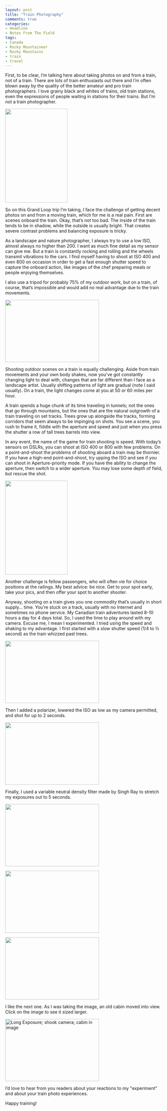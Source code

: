 ```yaml
---
layout: post
title: "Train Photography"
comments: true
categories:
- Headline
- Notes From The Field
tags:
- Canada
- Rocky Mountaineer
- Rocky Mountains
- train
- travel
---
```

First, to be clear, I’m talking here about taking photos on and from a train, not of a train. There are lots of train enthusiasts out there and I’m often blown away by the quality of the better amateur and pro train photographers. I love grainy black and whites of trains, old train stations, even the expressions of people waiting in stations for their trains. But I’m not a train photographer.

<a href="http://blog.lesterpickerphoto.com/wp-content/uploads/2010/08/CanadianRockiesLoop2010-ViaRail-Jasper-PrinceRupert-22010-08-11.jpg"><img class="size-medium wp-image-483" title="CanadianRockiesLoop2010-ViaRail-Jasper-PrinceRupert 22010-08-11" src="http://blog.lesterpickerphoto.com/wp-content/uploads/2010/08/CanadianRockiesLoop2010-ViaRail-Jasper-PrinceRupert-22010-08-11-199x300.jpg" alt="" width="199" height="300"></a>

So on this Grand Loop trip I’m taking, I face the challenge of getting decent photos on and from a moving train, which for me is a real pain. First are scenes onboard the train. Okay, that’s not too bad. The inside of the train tends to be in shadow, while the outside is usually bright. That creates severe contrast problems and balancing exposure is tricky.

As a landscape and nature photographer, I always try to use a low ISO, almost always no higher than 200. I want as much fine detail as my sensor can give me. But a train is constantly rocking and rolling and the wheels transmit vibrations to the cars. I find myself having to shoot at ISO 400 and even 800 on occasion in order to get a fast enough shutter speed to capture the onboard action, like images of the chef preparing meals or people enjoying themselves.

I also use a tripod for probably 75% of my outdoor work, but on a train, of course, that’s impossible and would add no real advantage due to the train movements.

<a href="http://blog.lesterpickerphoto.com/wp-content/uploads/2010/08/CanadianRockiesLoop2010-ViaRail-Jasper-PrinceRupert-32010-08-11.jpg"><img class="size-medium wp-image-485" title="CanadianRockiesLoop2010-ViaRail-Jasper-PrinceRupert 32010-08-11" src="http://blog.lesterpickerphoto.com/wp-content/uploads/2010/08/CanadianRockiesLoop2010-ViaRail-Jasper-PrinceRupert-32010-08-11-300x199.jpg" alt="" width="300" height="199"></a>

Shooting outdoor scenes on a train is equally challenging. Aside from train movements and your own body shakes, now you’ve got constantly changing light to deal with, changes that are far different than I face as a landscape artist. Usually shifting patterns of light are gradual (note I said usually). On a train, the light changes come at you at 50 or 60 miles per hour.

A train spends a huge chunk of its time traveling in tunnels; not the ones that go through mountains, but the ones that are the natural outgrowth of a train traveling on set tracks. Trees grow up alongside the tracks, forming corridors that seem always to be impinging on shots. You see a scene, you rush to frame it, fiddle with the aperture and speed and just when you press the shutter a row of tall trees barrels into view.

In any event, the name of the game for train shooting is speed. With today’s sensors on DSLRs, you can shoot at ISO 400 or 800 with few problems. On a point-and-shoot the problems of shooting aboard a train may be thornier. If you have a high-end point-and-shoot, try upping the ISO and see if you can shoot in Aperture-priority mode. If you have the ability to change the aperture, then switch to a wider aperture. You may lose some depth of field, but rescue the shot.

<a href="http://blog.lesterpickerphoto.com/wp-content/uploads/2010/08/CanadianRockiesLoop2010-ViaRail-Jasper-PrinceRupert-62010-08-15.jpg"><img class="size-medium wp-image-487" title="CanadianRockiesLoop2010-ViaRail-Jasper-PrinceRupert 62010-08-15" src="http://blog.lesterpickerphoto.com/wp-content/uploads/2010/08/CanadianRockiesLoop2010-ViaRail-Jasper-PrinceRupert-62010-08-15-199x300.jpg" alt="" width="199" height="300"></a>

Another challenge is fellow passengers, who will often vie for choice positions at the railings. My best advice: be nice. Get to your spot early, take your pics, and then offer your spot to another shooter.

Anyway, shooting on a train gives you one commodity that’s usually in short supply… time. You’re stuck on a track, usually with no Internet and sometimes no phone service. My Canadian train adventures lasted 8-10 hours a day for 4 days total. So, I used the time to play around with my camera. Excuse me, I mean I experimented. I tried using the speed and shaking to my advantage. I first started with a slow shutter speed (1/4 to ½ second) as the train whizzed past trees.

<a href="http://blog.lesterpickerphoto.com/wp-content/uploads/2010/08/CanadianRockiesLoop2010-ViaRail-Jasper-PrinceRupert-72010-08-15.jpg"><img class="aligncenter size-medium wp-image-488" title="CanadianRockiesLoop2010-ViaRail-Jasper-PrinceRupert 72010-08-15" src="http://blog.lesterpickerphoto.com/wp-content/uploads/2010/08/CanadianRockiesLoop2010-ViaRail-Jasper-PrinceRupert-72010-08-15-300x199.jpg" alt="" width="300" height="199"></a>

Then I added a polarizer, lowered the ISO as low as my camera permitted, and shot for up to 2 seconds.

<a href="http://blog.lesterpickerphoto.com/wp-content/uploads/2010/08/CanadianRockiesLoop2010-ViaRail-Jasper-PrinceRupert-82010-08-15.jpg"><img class="size-medium wp-image-489" title="CanadianRockiesLoop2010-ViaRail-Jasper-PrinceRupert 82010-08-15" src="http://blog.lesterpickerphoto.com/wp-content/uploads/2010/08/CanadianRockiesLoop2010-ViaRail-Jasper-PrinceRupert-82010-08-15-300x199.jpg" alt="" width="300" height="199"></a>

Finally, I used a variable neutral density filter made by Singh Ray to stretch my exposures out to 5 seconds.

<a href="http://blog.lesterpickerphoto.com/wp-content/uploads/2010/08/CanadianRockiesLoop2010-ViaRail-Jasper-PrinceRupert-92010-08-15.jpg"><img class="size-medium wp-image-490" title="CanadianRockiesLoop2010-ViaRail-Jasper-PrinceRupert 92010-08-15" src="http://blog.lesterpickerphoto.com/wp-content/uploads/2010/08/CanadianRockiesLoop2010-ViaRail-Jasper-PrinceRupert-92010-08-15-300x199.jpg" alt="" width="300" height="199"></a>

<a href="http://blog.lesterpickerphoto.com/wp-content/uploads/2010/08/CanadianRockiesLoop2010-ViaRail-Jasper-PrinceRupert-102010-08-15.jpg"><img class="size-medium wp-image-491" title="CanadianRockiesLoop2010-ViaRail-Jasper-PrinceRupert 102010-08-15" src="http://blog.lesterpickerphoto.com/wp-content/uploads/2010/08/CanadianRockiesLoop2010-ViaRail-Jasper-PrinceRupert-102010-08-15-300x199.jpg" alt="" width="300" height="199"></a>

<a href="http://blog.lesterpickerphoto.com/wp-content/uploads/2010/08/CanadianRockiesLoop2010-ViaRail-Jasper-PrinceRupert-112010-08-15.jpg"><img class="size-medium wp-image-492" title="CanadianRockiesLoop2010-ViaRail-Jasper-PrinceRupert 112010-08-15" src="http://blog.lesterpickerphoto.com/wp-content/uploads/2010/08/CanadianRockiesLoop2010-ViaRail-Jasper-PrinceRupert-112010-08-15-300x199.jpg" alt="" width="300" height="199"></a>

I like the next one. As I was taking the image, an old cabin moved into view. Click on the image to see it sized larger.

<a href="http://blog.lesterpickerphoto.com/wp-content/uploads/2010/08/CanadianRockiesLoop2010-ViaRail-Jasper-PrinceRupert-122010-08-15.jpg"><img class="aligncenter size-medium wp-image-493" title="CanadianRockiesLoop2010-ViaRail-Jasper-PrinceRupert 122010-08-15" src="http://blog.lesterpickerphoto.com/wp-content/uploads/2010/08/CanadianRockiesLoop2010-ViaRail-Jasper-PrinceRupert-122010-08-15-300x199.jpg" alt="Long Exposure; shook camera; cabin in image" width="300" height="199"></a>

I’d love to hear from you readers about your reactions to my "experiment" and about your train photo experiences.

Happy training!